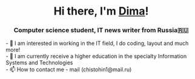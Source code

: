 <h1 align="center">Hi there, I'm <a href="https://github.com/DimaPure" target="_blank">Dima</a>!</h1>
<h3 align="center">Computer science student, IT news writer from Russia🇷🇺</h3>
<p>- 👀 I am interested in working in the IT field, I do coding, layout and much more!<br>
- 🌱 I am currently receive a higher education in the specialty Information Systems and Technologies<br>
- 📫 How to contact me - mail (chistohin1@mail.ru)</p>
